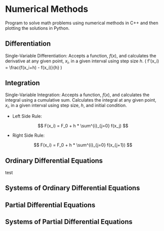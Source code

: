 # Numerical Methods
Program to solve math problems using numerical methods in C++ and then plotting the solutions in Python.

## Differentiation
Single-Variable Differentiation: Accepts a function, $f(x)$, and calculates the derivative at any given point, $x_i$, in a given interval using step size $h$. \( f'(x_i) =  \frac{f(x_i+h) - f(x_i)}{h} \)

## Integration
Single-Variable Integration: Accepts a function, $f(x)$, and calculates the integral using a cumulative sum. Calculates the integral at any given point, $x_i$, in a given interval using step size, $h$, and initial condition.
* Left Side Rule: 

$$ F(x_i) = F_0 + h * \sum^{i}_{j=0} f(x_j) $$

* Right Side Rule: 

$$ F(x_i) = F_0 + h * \sum^{i}_{j=0} f(x_{j+1}) $$

## Ordinary Differential Equations
test
## Systems of Ordinary Differential Equations

## Partial Differential Equations

## Systems of Partial Differential Equations
